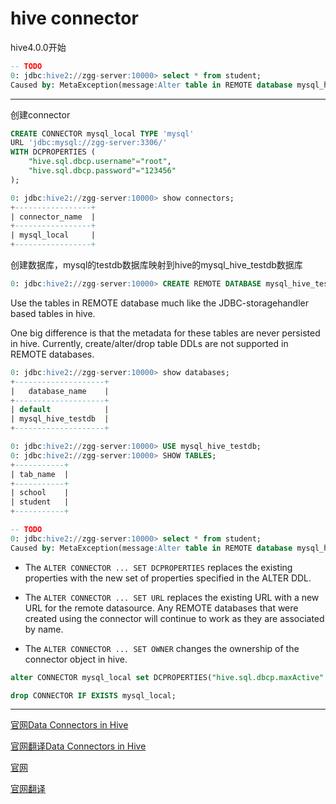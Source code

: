 # hive connector

hive4.0.0开始

```sql
-- TODO
0: jdbc:hive2://zgg-server:10000> select * from student;
Caused by: MetaException(message:Alter table in REMOTE database mysql_hive_testdb is not allowed)
```

--------------------------

创建connector

```sql
CREATE CONNECTOR mysql_local TYPE 'mysql' 
URL 'jdbc:mysql://zgg-server:3306/' 
WITH DCPROPERTIES (
    "hive.sql.dbcp.username"="root", 
    "hive.sql.dbcp.password"="123456"
);

0: jdbc:hive2://zgg-server:10000> show connectors;
+-----------------+
| connector_name  |
+-----------------+
| mysql_local     |
+-----------------+
```

创建数据库，mysql的testdb数据库映射到hive的mysql_hive_testdb数据库

```sql
0: jdbc:hive2://zgg-server:10000> CREATE REMOTE DATABASE mysql_hive_testdb USING mysql_local WITH DBPROPERTIES ("connector.remoteDbName"="testdb");
```

Use the tables in REMOTE database much like the JDBC-storagehandler based tables in hive. 

One big difference is that the metadata for these tables are never persisted in hive. Currently, create/alter/drop table DDLs are not supported in REMOTE databases. 

```sql
0: jdbc:hive2://zgg-server:10000> show databases;
+--------------------+
|   database_name    |
+--------------------+
| default            |
| mysql_hive_testdb  |
+--------------------+

0: jdbc:hive2://zgg-server:10000> USE mysql_hive_testdb;
0: jdbc:hive2://zgg-server:10000> SHOW TABLES;
+-----------+
| tab_name  |
+-----------+
| school    |
| student   |
+-----------+

-- TODO
0: jdbc:hive2://zgg-server:10000> select * from student;
Caused by: MetaException(message:Alter table in REMOTE database mysql_hive_testdb is not allowed)
```

- The `ALTER CONNECTOR ... SET DCPROPERTIES` replaces the existing properties with the new set of properties specified in the ALTER DDL.

- The `ALTER CONNECTOR ... SET URL` replaces the existing URL with a new URL for the remote datasource. Any REMOTE databases that were created using the connector will continue to work as they are associated by name.

- The `ALTER CONNECTOR ... SET OWNER` changes the ownership of the connector object in hive.

```sql
alter CONNECTOR mysql_local set DCPROPERTIES("hive.sql.dbcp.maxActive" = "1");
```

```sql
drop CONNECTOR IF EXISTS mysql_local;
```


-------------------------------

[官网Data Connectors in Hive](https://cwiki.apache.org/confluence/display/Hive/Data+Connectors+in+Hive)

[官网翻译Data Connectors in Hive](https://github.com/ZGG2016/hive/blob/master/%E5%AE%98%E6%96%B9%E6%96%87%E6%A1%A3%E8%AF%91%E6%96%87/User%20Documentation/Hive%20SQL%20Language%20Manual/Data%20Connectors%20in%20Hive.md)

[官网](https://cwiki.apache.org/confluence/display/Hive/LanguageManual+DDL#LanguageManualDDL-Create/Drop/AlterConnector)

[官网翻译](https://github.com/ZGG2016/hive/blob/master/%E5%AE%98%E6%96%B9%E6%96%87%E6%A1%A3%E8%AF%91%E6%96%87/User%20Documentation/Hive%20SQL%20Language%20Manual/DDL%20Statements.md)